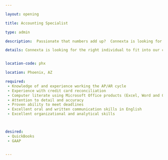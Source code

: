 ```yaml
---

layout: opening

title: Accounting Specialist

type: admin

description:  Passionate that numbers add up?  Connexta is looking for an accounting specialist to maintain our accounts payable and accounts receivable, and much more.

details: Connexta is looking for the right individual to fit into our casual, but professional diverse company culture. The ideal candidate will be an experienced, team player with a positive attitude and strong work ethic. Accounting specialist job duties include maintaining and coordinating accounts payable and accounts receivable.  A 2-year or 4-year degree in Accounting is preferred.


location-code: phx

location: Phoenix, AZ

required:
 - Knowledge of and experience working the AP/AR cycle
 - Experience with credit card reconciliation
 - Computer literate using Microsoft Office products (Excel, Word and Outlook are required)
 - Attention to detail and accuracy
 - Proven ability to meet deadlines
 - Excellent oral and written communication skills in English
 - Excellent organizational and analytical skills



desired:
 - QuickBooks
 - GAAP


---
```

